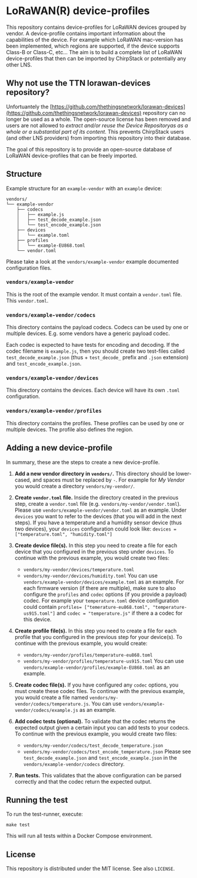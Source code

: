 # LoRaWAN(R) device-profiles

This repository contains device-profiles for LoRaWAN devices grouped by
vendor. A device-profile contains important information about the capabilities
of the device. For example which LoRaWAN mac-version has been implemented,
which regions are supported, if the device supports Class-B or Class-C, etc...
The aim is to build a complete list of LoRaWAN device-profiles that then can
be imported by ChirpStack or potentially any other LNS.

## Why not use the TTN lorawan-devices repository?

Unfortuantely the [https://github.com/thethingsnetwork/lorawan-devices](https://github.com/thethingsnetwork/lorawan-devices)
repository can no longer be used as a whole. The open-source license has been
removed and users are not allowed to _extract and/or reuse the Device Repositoryas
as a whole or a substantial part of its content_.
This prevents ChirpStack users (and other LNS providers) from importing this
repository into their database.

The goal of this repository is to provide an open-source database of LoRaWAN
device-profiles that can be freely imported.

## Structure

Example structure for an `example-vendor` with an `example` device:

```
vendors/
└── example-vendor
    ├── codecs
    │   ├── example.js
    │   ├── test_decode_example.json
    │   └── test_encode_example.json
    ├── devices
    │   └── example.toml
    ├── profiles
    │   └── example-EU868.toml
    └── vendor.toml
```

Please take a look at the `vendors/example-vendor` example documented
configuration files.

### `vendors/example-vendor`

This is the root of the example vendor. It must contain a `vendor.toml`
file. This `vendor.toml`.

### `vendors/example-vendor/codecs`

This directory contains the payload codecs. Codecs can be used by one or
multiple devices. E.g. some vendors have a generic payload codec.

Each codec is expected to have tests for encoding and decoding. If the
codec filename is `example.js`, then you should create two test-files
called `test_decode_example.json` (thus + `test_decode_` prefix and `.json`
extension) and `test_encode_example.json`.

### `vendors/example-vendor/devices`

This directory contains the devices. Each device will have its own `.toml`
configuration.

### `vendors/example-vendor/profiles`

This directory contains the profiles. These profiles can be used by one
or multiple devices. The profile also defines the region.

## Adding a new device-profile

In summary, these are the steps to create a new device-profile. 

1. **Add a new vendor directory in `vendors/`.** This directory should be
   lower-cased, and spaces must be replaced by `-`. For example for
   _My Vendor_ you would create a directory `vendors/my-vendor/`.

2. **Create `vendor.toml` file.** Inside the directory created in the previous
   step, create a `vendor.toml` file (e.g. `vendors/my-vendor/vendor.toml`).
   Please use `vendors/example-vendor/vendor.toml` as an example. Under `devices`
   you want to refer to the devices (that you will add in the next steps).
   If you have a temperature and a humidity sensor device (thus two devices),
   your `devices` configuration could look like:
   `devices = ["temperature.toml", "humidity.toml"]`

3. **Create device file(s).** In this step you need to create a file for each
   device that you configured in the previous step under `devices`. To
   continue with the previous example, you would create two files:
   * `vendors/my-vendor/devices/temperature.toml`
   * `vendors/my-vendor/devices/humidity.toml`
   You can use `vendors/example-vendor/devices/example.toml` as an example.
   For each firmware version (if there are multiple), make sure to also
   configure the `profiles` and `codec` options (if you provide a payload)
   codec. For example your `temperature.toml` device configuration could
   contain `profiles= ["temerature-eu868.toml", "temperature-us915.toml"]` and
   `codec = "temperature.js"` if there a a codec for this device.

4. **Create profile file(s).** In this step you need to create a file for
   each profile that you configured in the previous step for your device(s).
   To continue with the previous example, you would create:
   * `vendors/my-vendor/profiles/temperature-eu868.toml`
   * `vendors/my-vendor/profiles/temperature-us915.toml`
   You can use `vendors/example-vendor/profiles/example-EU868.toml` as an
   example.

5. **Create codec file(s).** If you have configured any `codec` options, you
   must create these codec files. To continue with the previous example, you
   would create a file named `vendors/my-vendor/codecs/temperature.js`. You
   can use `vendors/example-vendor/codecs/example.js` as an example.

6. **Add codec tests (optional).** To validate that the codec returns the
   expected output given a certain input you can add tests to your codecs.
   To continue with the previous example, you would create two files:
   * `vendors/my-vendor/codecs/test_decode_temperature.json`
   * `vendors/my-vendor/codecs/test_encode_temperature.json`
   Please see `test_decode_example.json` and `test_encode_example.json` in 
   the `vendors/example-vendor/codecs` directory.

7. **Run tests.** This validates that the above configuration can be parsed
   correctly and that the codec return the expected output.

## Running the test

To run the test-runner, execute:

```
make test
```

This will run all tests within a Docker Compose environment.

## License

This repository is distributed under the MIT license. See also `LICENSE`.
